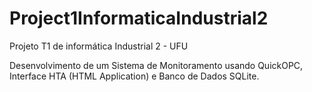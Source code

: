 # Project1InformaticaIndustrial2
 Projeto T1  de informática Industrial 2 - UFU
 
 Desenvolvimento de um Sistema de Monitoramento usando QuickOPC, Interface HTA (HTML Application) e Banco de Dados SQLite.
